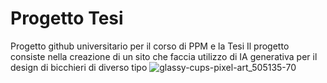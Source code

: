 # Progetto Tesi
Progetto github universitario per il corso di PPM e la Tesi
Il progetto consiste nella creazione di un sito che faccia utilizzo di IA generativa per il design di bicchieri di diverso tipo
![glassy-cups-pixel-art_505135-70](https://github.com/user-attachments/assets/3d547efd-7a05-40d2-9356-31f326834249)
